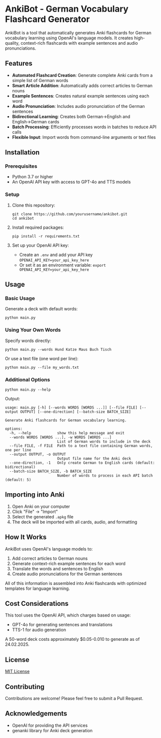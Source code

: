 # AnkiBot - German Vocabulary Flashcard Generator

AnkiBot is a tool that automatically generates Anki flashcards for German vocabulary learning using OpenAI's language models. It creates high-quality, context-rich flashcards with example sentences and audio pronunciations.

## Features

- **Automated Flashcard Creation**: Generate complete Anki cards from a simple list of German words
- **Smart Article Addition**: Automatically adds correct articles to German nouns
- **Example Sentences**: Creates natural example sentences using each word
- **Audio Pronunciation**: Includes audio pronunciation of the German sentences
- **Bidirectional Learning**: Creates both German→English and English→German cards
- **Batch Processing**: Efficiently processes words in batches to reduce API calls
- **Flexible Input**: Import words from command-line arguments or text files

## Installation

### Prerequisites

- Python 3.7 or higher
- An OpenAI API key with access to GPT-4o and TTS models

### Setup

1. Clone this repository:
   ```
   git clone https://github.com/yourusername/ankibot.git
   cd ankibot
   ```

2. Install required packages:
   ```
   pip install -r requirements.txt
   ```

3. Set up your OpenAI API key:
   - Create an `.env` and add your API key `OPENAI_API_KEY=your_api_key_here`
   - Or set it as an environment variable: `export OPENAI_API_KEY=your_api_key_here`

## Usage

### Basic Usage

Generate a deck with default words:

```
python main.py
```

### Using Your Own Words

Specify words directly:

```
python main.py --words Hund Katze Maus Buch Tisch
```

Or use a text file (one word per line):

```
python main.py --file my_words.txt
```

### Additional Options

```
python main.py --help
```

Output:
```
usage: main.py [-h] [--words WORDS [WORDS ...]] [--file FILE] [--output OUTPUT] [--one-direction] [--batch-size BATCH_SIZE]

Generate Anki flashcards for German vocabulary learning.

options:
  -h, --help            show this help message and exit
  --words WORDS [WORDS ...], -w WORDS [WORDS ...]
                        List of German words to include in the deck
  --file FILE, -f FILE  Path to a text file containing German words, one per line
  --output OUTPUT, -o OUTPUT
                        Output file name for the Anki deck
  --one-direction, -1   Only create German to English cards (default: bidirectional)
  --batch-size BATCH_SIZE, -b BATCH_SIZE
                        Number of words to process in each API batch (default: 5)
```

## Importing into Anki

1. Open Anki on your computer
2. Click "File" → "Import"
3. Select the generated `.apkg` file
4. The deck will be imported with all cards, audio, and formatting

## How It Works

AnkiBot uses OpenAI's language models to:

1. Add correct articles to German nouns
2. Generate context-rich example sentences for each word
3. Translate the words and sentences to English
4. Create audio pronunciations for the German sentences

All of this information is assembled into Anki flashcards with optimized templates for language learning.

## Cost Considerations

This tool uses the OpenAI API, which charges based on usage:

- GPT-4o for generating sentences and translations
- TTS-1 for audio generation

A 50-word deck costs approximately $0.05-0.010 to generate as of 24.02.2025.
## License

[MIT License](LICENSE)

## Contributing

Contributions are welcome! Please feel free to submit a Pull Request.

## Acknowledgements

- OpenAI for providing the API services
- genanki library for Anki deck generation
